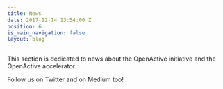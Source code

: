 ```yaml
---
title: News
date: 2017-12-14 13:54:00 Z
position: 6
is_main_navigation: false
layout: blog
---
```


This section is dedicated to news about the OpenActive initiative and the OpenActive accelerator.

Follow us on Twitter and on Medium too!